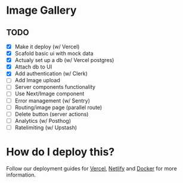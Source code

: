 # Image Gallery

## TODO

- [x] Make it deploy (w/ Vercel)
- [x] Scafold basic ui with mock data
- [x] Actualy set up a db (w/ Vercel postgres)
- [x] Attach db to UI
- [x] Add authentication (w/ Clerk)
- [ ] Add Image upload
- [ ] Server components functionality
- [ ] Use Next/Image component
- [ ] Error management (w/ Sentry)
- [ ] Routing/image page (parallel route)
- [ ] Delete button (server actions)
- [ ] Analytics (w/ Posthog)
- [ ] Ratelimiting (w/ Upstash)

# How do I deploy this?

Follow our deployment guides for [Vercel](https://create.t3.gg/en/deployment/vercel), [Netlify](https://create.t3.gg/en/deployment/netlify) and [Docker](https://create.t3.gg/en/deployment/docker) for more information.
